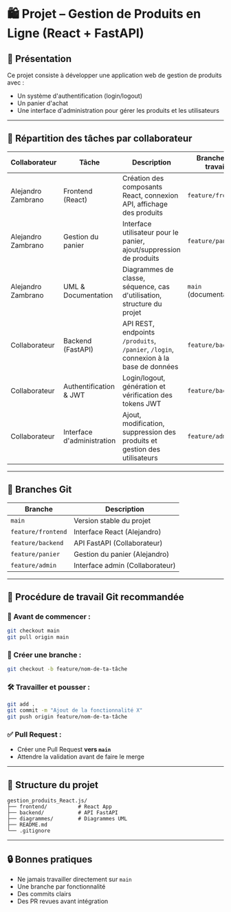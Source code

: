 
# 🛍️ Projet – Gestion de Produits en Ligne (React + FastAPI)

## 📌 Présentation
Ce projet consiste à développer une application web de gestion de produits avec :
- Un système d'authentification (login/logout)
- Un panier d'achat
- Une interface d'administration pour gérer les produits et les utilisateurs

---

## 👥 Répartition des tâches par collaborateur

| Collaborateur       | Tâche                          | Description                                                                                  | Branche de travail       |
|---------------------|--------------------------------|----------------------------------------------------------------------------------------------|---------------------------|
| Alejandro Zambrano  | Frontend (React)               | Création des composants React, connexion API, affichage des produits                         | `feature/frontend`        |
| Alejandro Zambrano  | Gestion du panier              | Interface utilisateur pour le panier, ajout/suppression de produits                          | `feature/panier`          |
| Alejandro Zambrano  | UML & Documentation            | Diagrammes de classe, séquence, cas d'utilisation, structure du projet                       | `main` (documentation)    |
| Collaborateur       | Backend (FastAPI)              | API REST, endpoints `/produits`, `/panier`, `/login`, connexion à la base de données         | `feature/backend`         |
| Collaborateur       | Authentification & JWT         | Login/logout, génération et vérification des tokens JWT                                      | `feature/backend`         |
| Collaborateur       | Interface d'administration     | Ajout, modification, suppression des produits et gestion des utilisateurs                    | `feature/admin`           |

---

## 🌿 Branches Git

| Branche              | Description                          |
|----------------------|---------------------------------------|
| `main`               | Version stable du projet              |
| `feature/frontend`   | Interface React (Alejandro)           |
| `feature/backend`    | API FastAPI (Collaborateur)           |
| `feature/panier`     | Gestion du panier (Alejandro)         |
| `feature/admin`      | Interface admin (Collaborateur)       |

---

## 🚀 Procédure de travail Git recommandée

### 🔁 Avant de commencer :
```bash
git checkout main
git pull origin main
```

### 🌿 Créer une branche :
```bash
git checkout -b feature/nom-de-ta-tâche
```

### 🛠️ Travailler et pousser :
```bash
git add .
git commit -m "Ajout de la fonctionnalité X"
git push origin feature/nom-de-ta-tâche
```

### ✅ Pull Request :
- Créer une Pull Request **vers `main`**
- Attendre la validation avant de faire le merge

---

## 📁 Structure du projet

```
gestion_produits_React.js/
├── frontend/          # React App
├── backend/           # API FastAPI
├── diagrammes/        # Diagrammes UML
├── README.md
└── .gitignore
```

---

## 🔒 Bonnes pratiques

- Ne jamais travailler directement sur `main`
- Une branche par fonctionnalité
- Des commits clairs
- Des PR revues avant intégration


